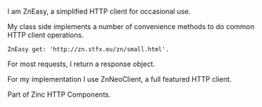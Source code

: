 I am ZnEasy, a simplified HTTP client for occasional use.

My class side implements a number of convenience methods to do common HTTP client operations.

	ZnEasy get: 'http://zn.stfx.eu/zn/small.html'.

For most requests, I return a response object.

For my implementation I use ZnNeoClient, a full featured HTTP client.

Part of Zinc HTTP Components.